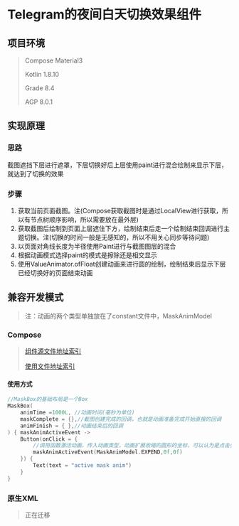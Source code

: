 # Telegram的夜间白天切换效果组件



## 项目环境

>Compose Material3
>
>Kotlin 1.8.10
>
>Grade 8.4
>
>AGP 8.0.1

## 实现原理

### 思路

截图遮挡下层进行遮罩，下层切换好后上层使用paint进行混合绘制来显示下层，就达到了切换的效果

### 步骤

1. 获取当前页面截图。注(Compose获取截图时是通过LocalView进行获取，所以有节点树顺序影响，所以需要放在最外层)
2. 获取截图后绘制到页面上层遮住下方，绘制结束后走一个绘制结束回调进行主题切换。注(切换的时间一般是无感知的，所以不用关心同步等待问题)
3. 以页面对角线长度为半径使用Paint进行与截图图层的混合
4. 根据动画模式选择paint的模式是擦除还是相交显示
5. 使用ValueAnimator.ofFloat创建动画来进行圆的绘制，绘制结束后显示下层已经切换好的页面结束动画

## 兼容开发模式

> 注：动画的两个类型单独放在了constant文件中，MaskAnimModel

### Compose

> [组件源文件地址索引](https://github.com/setruth/MaskAnim/blob/master/app/src/main/java/com/setruth/themechange/components/MaskBox.kt)
>
> [使用文件地址索引](https://github.com/setruth/MaskAnim/blob/master/app/src/main/java/com/setruth/themechange/ui/screen/MaskBoxScreen.kt)

#### 使用方式

```kotlin
//MaskBox的基础布局是一个Box
MaskBox(
    animTime =1000L, //动画时间(毫秒为单位)
    maskComplete = {},//截图创建完成的回调，也就是动画准备完成开始直接的回调
    animFinish = { },//动画结束后的回调
) { maskAnimActiveEvent ->  
    Button(onClick = { 
        //调用函数激活动画，传入动画类型，动画扩展收缩的圆形的坐标，可以认为是点击坐标
        maskAnimActiveEvent(MaskAnimModel.EXPEND,0f,0f)
    }) {
        Text(text = "active mask anim")
    }
}
```



### 原生XML

>正在迁移

